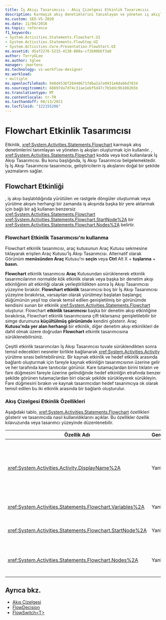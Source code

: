 ```yaml
---
title: İş Akışı Tasarımcısı - Akış Çizelgesi Etkinlik Tasarımcısı
description: Karmaşık akış denetimlerini tanımlayan ve yöneten iş akışları oluşturmak için Flowchart etkinliğini nasıl kullanabileceğinizi öğrenin.
ms.custom: SEO-VS-2020
ms.date: 11/04/2016
ms.topic: reference
f1_keywords:
- System.Activities.Statements.Flowchart.UI
- System.Activities.Statements.FlowStep.UI
- System.Activities.Core.Presentation.FlowStart.UI
ms.assetid: d5af2276-5215-4138-880a-cf2b90bbf3a0
author: TerryGLee
ms.author: tglee
manager: jmartens
ms.technology: vs-workflow-designer
ms.workload:
- multiple
ms.openlocfilehash: 948d4536f28440671fdba2a7a9931e0da66d7834
ms.sourcegitcommit: 68897da7d74c31ae1ebf5d47c7b5ddc9b108265b
ms.translationtype: MT
ms.contentlocale: tr-TR
ms.lasthandoff: 08/13/2021
ms.locfileid: "122155206"
---
```

# <a name="flowchart-activity-designer"></a>Flowchart Etkinlik Tasarımcısı

Etkinlik, <xref:System.Activities.Statements.Flowchart> karmaşık akış denetimlerini tanımlayan ve yöneten iş akışları oluşturmak için kullanılır. , <xref:System.Activities.Statements.Flowchart> kodda veya kod kullanılarak İş Akışı Tasarımcısı. Bu konu başlığında, İş Akışı Tasarımcısı belgelemektedir. İş İş Akışı Tasarımcısı tasarımcısı, geliştiricilerin iş akışlarını doğal bir şekilde yazmalarını sağlar.

## <a name="the-flowchart-activity"></a>Flowchart Etkinliği

, iş akışı başlatıldığında yürütülen ve rastgele döngüler oluşturmak veya yürütme akışını herhangi bir zamanda iş akışında başka bir yere aktarmak için bağlı bir ağ kullanan benzersiz <xref:System.Activities.Statements.Flowchart> <xref:System.Activities.Statements.Flowchart.StartNode%2A> bir <xref:System.Activities.Statements.Flowchart.Nodes%2A> belirtir.

### <a name="using-the-flowchart-activity-designer"></a>Flowchart Etkinlik Tasarımcısı'nı kullanma

Flowchart etkinlik tasarımcısı, araç  kutusunun Araç Kutusu sekmesine tıklayarak erişilen  Araç Kutusu'İş Akışı Tasarımcısı.   Alternatif olarak Görünüm **menüsünden Araç** Kutusu'nı **seçin** veya **Ctrl** Alt X + **tuşlarına** + **basın.**

**Flowchart** etkinlik tasarımcısı **Araç** Kutusundan sürüklenerek etkinlik tasarımcılarının normalde kök etkinlik olarak veya başka bir denetim akışı etkinliğinin alt etkinliği olarak yerleştirildikten sonra İş Akışı Tasarımcısı yüzeyine bırakılır. **Flowchart etkinlik** tasarımcısı boş bir İş Akışı Tasarımcısı yüzeyine bırakılırsa, varsayılan olarak yürütmeyi başlatan başlangıç düğümünün yeşil top olarak temsil edilen genişletilmiş bir görünümde kendisini sunan bir etkinlik <xref:System.Activities.Statements.Flowchart> oluşturur. Flowchart **etkinlik tasarımcısı** başka bir denetim akışı etkinliğine bırakılırsa, Flowchart etkinlik tasarımcısına çift tıklarsanız genişletilebilir bir simge durumuna **küçültülmüş görünümde** kendini gösterir. Araç **Kutusu'nda yer alan herhangi** bir etkinlik, diğer denetim akışı etkinlikleri de dahil olmak üzere doğrudan **Flowchart** etkinlik tasarımcısına sürüklenebilirsiniz.

Çeşitli etkinlik tasarımcıları İş Akışı Tasarımcısı tuvale sürüklendikten sonra temsil edecekleri nesneler birlikte bağlanarak <xref:System.Activities.Activity> yürütme sırası belirtebilirsiniz. Bir kaynak etkinlik ve hedef etkinlik arasında bağlantı oluşturmak için fareyle kaynak etkinliğin tasarımcısının üzerine gelir ve her tarafında kare tanıtıcılar görünür. Kare tutamaçlardan birini tıklatın ve fare düğmesini fareyle üzerine gelindiğinde hedef etkinliğin etrafında benzer şekilde görünen tutamaçlardan biri olacak şekilde sürükleyerek sürükleyin. Fare düğmesini bırakın ve kaynak tasarımcıdan hedef tasarımcıya ok olarak temsil edilen bu iki etkinlik arasında bir bağlantı oluşturulur.

### <a name="flowchart-activity-properties"></a>Akış Çizelgesi Etkinlik Özellikleri

Aşağıdaki tablo, <xref:System.Activities.Statements.Flowchart> özellikleri gösterir ve tasarımcıda nasıl kullanıldıklarını açıklar. Bu özellikler özellik kılavuzunda veya tasarımcı yüzeyinde düzenlenebilir.

|Özellik Adı|Gerekli|Kullanım|
|-|--------------|-|
|<xref:System.Activities.Activity.DisplayName%2A>|Yanlış|Üst bilgide etkinlik tasarımcısının görünen adını belirtir. Varsayılan değer Flowchart'tır. Değer, Özellikler penceresinde veya **doğrudan** etkinlik tasarımcısı üst bilgisinde düzenlenebilir.<br /><br /> kesinlikle <xref:System.Activities.Activity.DisplayName%2A> gerekli değildir, ancak bir tane kullanmak en iyi uygulamadır.|
|<xref:System.Activities.Statements.Flowchart.Variables%2A>|Yanlış|Durumu alt etkinlikleri arasında paylaşmak için bu <xref:System.Activities.Statements.Flowchart> kapsamda yer alan değişkenlerin koleksiyonu.|
|<xref:System.Activities.Statements.Flowchart.StartNode%2A>|Yanlış|başlatıldığında <xref:System.Activities.Statements.FlowNode> yürütülen <xref:System.Activities.Statements.Flowchart> .|
|<xref:System.Activities.Statements.Flowchart.Nodes%2A>|Yanlış|içinde nesne <xref:System.Activities.Statements.FlowNode> koleksiyonunu <xref:System.Activities.Statements.Flowchart> içerir.|

## <a name="see-also"></a>Ayrıca bkz.

- [Akış Çizelgesi](../workflow-designer/flowchart-activity-designers.md)
- [FlowDecision](../workflow-designer/flowdecision-activity-designer.md)
- [FlowSwitch\<T>](../workflow-designer/flowswitch-t-activity-designer.md)
